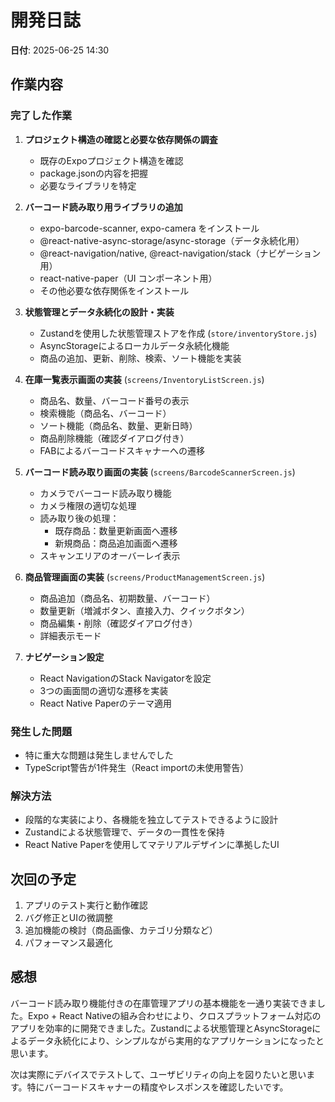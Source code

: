 # 開発日誌

**日付**: 2025-06-25 14:30

## 作業内容

### 完了した作業
1. **プロジェクト構造の確認と必要な依存関係の調査**
   - 既存のExpoプロジェクト構造を確認
   - package.jsonの内容を把握
   - 必要なライブラリを特定

2. **バーコード読み取り用ライブラリの追加**
   - expo-barcode-scanner, expo-camera をインストール
   - @react-native-async-storage/async-storage（データ永続化用）
   - @react-navigation/native, @react-navigation/stack（ナビゲーション用）
   - react-native-paper（UI コンポーネント用）
   - その他必要な依存関係をインストール

3. **状態管理とデータ永続化の設計・実装**
   - Zustandを使用した状態管理ストアを作成 (`store/inventoryStore.js`)
   - AsyncStorageによるローカルデータ永続化機能
   - 商品の追加、更新、削除、検索、ソート機能を実装

4. **在庫一覧表示画面の実装** (`screens/InventoryListScreen.js`)
   - 商品名、数量、バーコード番号の表示
   - 検索機能（商品名、バーコード）
   - ソート機能（商品名、数量、更新日時）
   - 商品削除機能（確認ダイアログ付き）
   - FABによるバーコードスキャナーへの遷移

5. **バーコード読み取り画面の実装** (`screens/BarcodeScannerScreen.js`)
   - カメラでバーコード読み取り機能
   - カメラ権限の適切な処理
   - 読み取り後の処理：
     - 既存商品：数量更新画面へ遷移
     - 新規商品：商品追加画面へ遷移
   - スキャンエリアのオーバーレイ表示

6. **商品管理画面の実装** (`screens/ProductManagementScreen.js`)
   - 商品追加（商品名、初期数量、バーコード）
   - 数量更新（増減ボタン、直接入力、クイックボタン）
   - 商品編集・削除（確認ダイアログ付き）
   - 詳細表示モード

7. **ナビゲーション設定**
   - React NavigationのStack Navigatorを設定
   - 3つの画面間の適切な遷移を実装
   - React Native Paperのテーマ適用

### 発生した問題
- 特に重大な問題は発生しませんでした
- TypeScript警告が1件発生（React importの未使用警告）

### 解決方法
- 段階的な実装により、各機能を独立してテストできるように設計
- Zustandによる状態管理で、データの一貫性を保持
- React Native Paperを使用してマテリアルデザインに準拠したUI

## 次回の予定
1. アプリのテスト実行と動作確認
2. バグ修正とUIの微調整
3. 追加機能の検討（商品画像、カテゴリ分類など）
4. パフォーマンス最適化

## 感想
バーコード読み取り機能付きの在庫管理アプリの基本機能を一通り実装できました。Expo + React Nativeの組み合わせにより、クロスプラットフォーム対応のアプリを効率的に開発できました。Zustandによる状態管理とAsyncStorageによるデータ永続化により、シンプルながら実用的なアプリケーションになったと思います。

次は実際にデバイスでテストして、ユーザビリティの向上を図りたいと思います。特にバーコードスキャナーの精度やレスポンスを確認したいです。